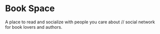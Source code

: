 # Book Space
A place to read and socialize with people you care about // social network for book lovers and authors.
